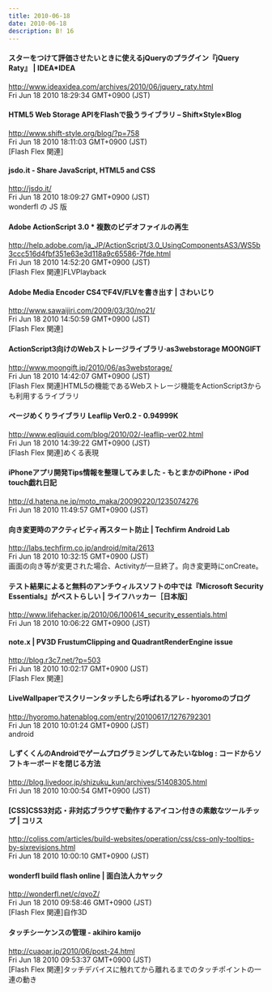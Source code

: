 ```yaml
---
title: 2010-06-18
date: 2010-06-18
description: B! 16
---
```


#### スターをつけて評価させたいときに使えるjQueryのプラグイン『jQuery Raty』 | IDEA*IDEA
http://www.ideaxidea.com/archives/2010/06/jquery_raty.html<br>
Fri Jun 18 2010 18:29:34 GMT+0900 (JST)<br>


####  HTML5 Web Storage APIをFlashで扱うライブラリ – Shift×Style×Blog
http://www.shift-style.org/blog/?p=758<br>
Fri Jun 18 2010 18:11:03 GMT+0900 (JST)<br>
[Flash Flex 関連]


#### jsdo.it - Share JavaScript, HTML5 and CSS
http://jsdo.it/<br>
Fri Jun 18 2010 18:09:27 GMT+0900 (JST)<br>
wonderfl の JS 版


#### Adobe ActionScript 3.0 * 複数のビデオファイルの再生
http://help.adobe.com/ja_JP/ActionScript/3.0_UsingComponentsAS3/WS5b3ccc516d4fbf351e63e3d118a9c65586-7fde.html<br>
Fri Jun 18 2010 14:52:20 GMT+0900 (JST)<br>
[Flash Flex 関連]FLVPlayback


#### Adobe Media Encoder CS4でF4V/FLVを書き出す | さわいじり
http://www.sawaijiri.com/2009/03/30/no21/<br>
Fri Jun 18 2010 14:50:59 GMT+0900 (JST)<br>
[Flash Flex 関連]


#### ActionScript3向けのWebストレージライブラリ·as3webstorage MOONGIFT
http://www.moongift.jp/2010/06/as3webstorage/<br>
Fri Jun 18 2010 14:42:07 GMT+0900 (JST)<br>
[Flash Flex 関連]HTML5の機能であるWebストレージ機能をActionScript3からも利用するライブラリ


#### ページめくりライブラリ Leaflip Ver0.2 - 0.94999K
http://www.eqliquid.com/blog/2010/02/-leaflip-ver02.html<br>
Fri Jun 18 2010 14:39:22 GMT+0900 (JST)<br>
[Flash Flex 関連]めくる表現


####  iPhoneアプリ開発Tips情報を整理してみました - もとまかのiPhone・iPod touch戯れ日記
http://d.hatena.ne.jp/moto_maka/20090220/1235074276<br>
Fri Jun 18 2010 11:49:57 GMT+0900 (JST)<br>


#### 向き変更時のアクティビティ再スタート防止 | Techfirm Android Lab
http://labs.techfirm.co.jp/android/mita/2613<br>
Fri Jun 18 2010 10:32:15 GMT+0900 (JST)<br>
画面の向き等が変更された場合、Activityが一旦終了。向き変更時にonCreate。


#### テスト結果によると無料のアンチウィルスソフトの中では『Microsoft Security Essentials』がベストらしい | ライフハッカー［日本版］
http://www.lifehacker.jp/2010/06/100614_security_essentials.html<br>
Fri Jun 18 2010 10:06:22 GMT+0900 (JST)<br>


#### note.x | PV3D FrustumClipping and QuadrantRenderEngine issue
http://blog.r3c7.net/?p=503<br>
Fri Jun 18 2010 10:02:17 GMT+0900 (JST)<br>
[Flash Flex 関連]


#### LiveWallpaperでスクリーンタッチしたら呼ばれるアレ - hyoromoのブログ
http://hyoromo.hatenablog.com/entry/20100617/1276792301<br>
Fri Jun 18 2010 10:01:24 GMT+0900 (JST)<br>
android


#### しずくくんのAndroidでゲームプログラミングしてみたいなblog : コードからソフトキーボードを閉じる方法
http://blog.livedoor.jp/shizuku_kun/archives/51408305.html<br>
Fri Jun 18 2010 10:00:54 GMT+0900 (JST)<br>


####   [CSS]CSS3対応・非対応ブラウザで動作するアイコン付きの素敵なツールチップ | コリス
http://coliss.com/articles/build-websites/operation/css/css-only-tooltips-by-sixrevisions.html<br>
Fri Jun 18 2010 10:00:10 GMT+0900 (JST)<br>


#### wonderfl build flash online | 面白法人カヤック
http://wonderfl.net/c/qvoZ/<br>
Fri Jun 18 2010 09:58:46 GMT+0900 (JST)<br>
[Flash Flex 関連]自作3D


#### タッチシーケンスの管理 - akihiro kamijo
http://cuaoar.jp/2010/06/post-24.html<br>
Fri Jun 18 2010 09:53:37 GMT+0900 (JST)<br>
[Flash Flex 関連]タッチデバイスに触れてから離れるまでのタッチポイントの一連の動き


